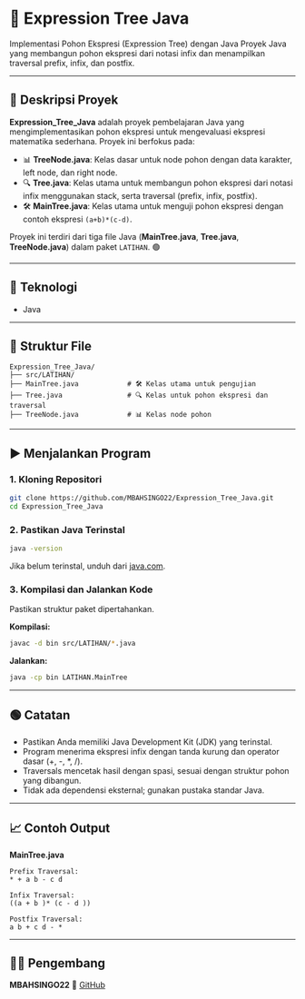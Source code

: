 # 📝 Expression Tree Java

Implementasi Pohon Ekspresi (Expression Tree) dengan Java
Proyek Java yang membangun pohon ekspresi dari notasi infix dan menampilkan traversal prefix, infix, dan postfix.

---

## 📖 Deskripsi Proyek

**Expression\_Tree\_Java** adalah proyek pembelajaran Java yang mengimplementasikan pohon ekspresi untuk mengevaluasi ekspresi matematika sederhana. Proyek ini berfokus pada:

* 📊 **TreeNode.java**: Kelas dasar untuk node pohon dengan data karakter, left node, dan right node.
* 🔍 **Tree.java**: Kelas utama untuk membangun pohon ekspresi dari notasi infix menggunakan stack, serta traversal (prefix, infix, postfix).
* 🛠️ **MainTree.java**: Kelas utama untuk menguji pohon ekspresi dengan contoh ekspresi `(a+b)*(c-d)`.

Proyek ini terdiri dari tiga file Java (**MainTree.java**, **Tree.java**, **TreeNode.java**) dalam paket `LATIHAN`. 🟢

---

## 🧠 Teknologi

* Java

---

## 📂 Struktur File

```
Expression_Tree_Java/
├── src/LATIHAN/
├── MainTree.java            # 🛠️ Kelas utama untuk pengujian
├── Tree.java                # 🔍 Kelas untuk pohon ekspresi dan traversal
├── TreeNode.java            # 📊 Kelas node pohon
```

---

## ▶️ Menjalankan Program

### 1. Kloning Repositori

```bash
git clone https://github.com/MBAHSINGO22/Expression_Tree_Java.git
cd Expression_Tree_Java
```

### 2. Pastikan Java Terinstal

```bash
java -version
```

Jika belum terinstal, unduh dari [java.com](https://www.java.com).

### 3. Kompilasi dan Jalankan Kode

Pastikan struktur paket dipertahankan.

**Kompilasi:**

```bash
javac -d bin src/LATIHAN/*.java
```

**Jalankan:**

```bash
java -cp bin LATIHAN.MainTree
```

---

## 🟢 Catatan

* Pastikan Anda memiliki Java Development Kit (JDK) yang terinstal.
* Program menerima ekspresi infix dengan tanda kurung dan operator dasar (+, -, \*, /).
* Traversals mencetak hasil dengan spasi, sesuai dengan struktur pohon yang dibangun.
* Tidak ada dependensi eksternal; gunakan pustaka standar Java.

---

## 📈 Contoh Output

**MainTree.java**

```
Prefix Traversal:
* + a b - c d

Infix Traversal:
((a + b )* (c - d ))

Postfix Traversal:
a b + c d - *
```

---

## 👨‍💻 Pengembang

**MBAHSINGO22**
🔗 [GitHub](https://github.com/MBAHSINGO22)

